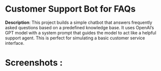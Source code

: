 # Customer Support Bot for FAQs
**Description**:
This project builds a simple chatbot that answers frequently asked questions based on a predefined knowledge base. It uses OpenAI’s GPT model with a system prompt that guides the model to act like a helpful support agent. This is perfect for simulating a basic customer service interface.

# Screenshots :
